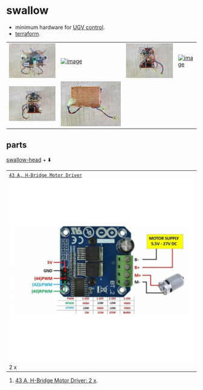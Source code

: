 # swallow

- minimum hardware for [UGV control](https://github.com/kamangir/bluer-ugv/blob/main/bluer_ugv/docs/swallow/digital/design/shield.md).
- [terraform](https://github.com/kamangir/bluer-ugv/blob/main/bluer_ugv/docs/swallow/digital/design/terraform.md).

|   |   |   |   |
| --- | --- | --- | --- |
| [![image](https://github.com/kamangir/assets2/blob/main/swallow/design/v5/01.jpg?raw=true)](https://github.com/kamangir/assets2/blob/main/swallow/design/v5/01.jpg?raw=true) | [![image](https://github.com/kamangir/assets2/blob/main/swallow/design/v5/02.jpg?raw=true)](https://github.com/kamangir/assets2/blob/main/swallow/design/v5/02.jpg?raw=true) | [![image](https://github.com/kamangir/assets2/blob/main/swallow/design/v5/03.jpg?raw=true)](https://github.com/kamangir/assets2/blob/main/swallow/design/v5/03.jpg?raw=true) | [![image](https://github.com/kamangir/assets2/blob/main/swallow/design/v5/04.jpg?raw=true)](https://github.com/kamangir/assets2/blob/main/swallow/design/v5/04.jpg?raw=true) |
| [![image](https://github.com/kamangir/assets2/blob/main/swallow/design/v5/05.jpg?raw=true)](https://github.com/kamangir/assets2/blob/main/swallow/design/v5/05.jpg?raw=true) | [![image](https://github.com/kamangir/assets2/blob/main/swallow/design/v5/06.jpg?raw=true)](https://github.com/kamangir/assets2/blob/main/swallow/design/v5/06.jpg?raw=true) |  |  |

## parts

[swallow-head](./swallow-head.md) + ⬇️

|   |
| --- |
| [`43 A, H-Bridge Motor Driver`](../../../parts/BTS7960.md) [![image](https://github.com/kamangir/assets2/raw/main/bluer-sbc/parts/bts7960.jpg?raw=true)](../../../parts/BTS7960.md) 2 x |

1. [43 A, H-Bridge Motor Driver: 2 x](../../../parts/BTS7960.md).
